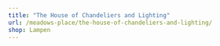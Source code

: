 ```yaml
---
title: "The House of Chandeliers and Lighting"
url: /meadows-place/the-house-of-chandeliers-and-lighting/
shop: Lampen
---
```

